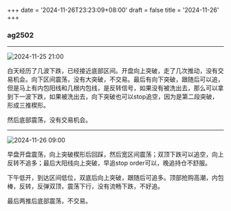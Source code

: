 +++
date = '2024-11-26T23:23:09+08:00'
draft = false
title = '2024-11-26'
+++

### ag2502

---

![2024-11-25 21:00](/images/2024-11-26-23-23-51.png)

白天经历了几波下跌，已经接近底部区间。开盘向上突破，走了几次推动，没有交易机会。向下区间震荡，没有大突破，不交易。最后有向下突破，跟随后可以追，但是马上有内包阳线和几根内包线，是反转信号，如果没有被洗出去，那么可以拿到下一波下跌，如果被洗出去，向下突破也可以stop追空，因为是第二段突破，形成三推楔形。

然后底部震荡，没有交易机会。

---

![2024-11-26 09:00](/images/2024-11-26-23-58-50.png)

早盘开盘震荡，向上突破楔形后回踩，然后宽区间震荡；双顶下跌可以追空，向上反转不追多；最后大阳线向上突破，早追stop order可以，晚追持仓不舒服。

下午低开，到达区间低位，双底后向上突破，跟随后可追多。顶部抢购高潮，内包棒，反转，反弹双顶，震荡下行，没有流畅下跌，不好追。

最后两推后底部震荡，不交易。



